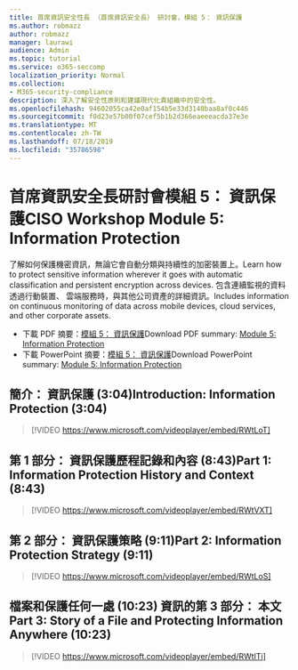 ```yaml
---
title: 首席資訊安全性長 （首席資訊安全長） 研討會，模組 5： 資訊保護
ms.author: robmazz
author: robmazz
manager: laurawi
audience: Admin
ms.topic: tutorial
ms.service: o365-seccomp
localization_priority: Normal
ms.collection:
- M365-security-compliance
description: 深入了解安全性原則和建議現代化貴組織中的安全性。
ms.openlocfilehash: 94602055ca42e0af154b5e33d3140baa8af0c446
ms.sourcegitcommit: f0d23e57b00f07cef5b1b2d366eaeeeacda37e3e
ms.translationtype: MT
ms.contentlocale: zh-TW
ms.lasthandoff: 07/18/2019
ms.locfileid: "35786598"
---
```

# <a name="ciso-workshop-module-5-information-protection"></a><span data-ttu-id="b75fc-103">首席資訊安全長研討會模組 5： 資訊保護</span><span class="sxs-lookup"><span data-stu-id="b75fc-103">CISO Workshop Module 5: Information Protection</span></span>

<span data-ttu-id="b75fc-104">了解如何保護機密資訊，無論它會自動分類與持續性的加密裝置上。</span><span class="sxs-lookup"><span data-stu-id="b75fc-104">Learn how to protect sensitive information wherever it goes with automatic classification and persistent encryption across devices.</span></span> <span data-ttu-id="b75fc-105">包含連續監視的資料透過行動裝置、 雲端服務時，與其他公司資產的詳細資訊。</span><span class="sxs-lookup"><span data-stu-id="b75fc-105">Includes information on continuous monitoring of data across mobile devices, cloud services, and other corporate assets.</span></span>

- <span data-ttu-id="b75fc-106">下載 PDF 摘要：[模組 5： 資訊保護](media/ciso-workshop-5-information-protection-strategy.pdf)</span><span class="sxs-lookup"><span data-stu-id="b75fc-106">Download PDF summary: [Module 5: Information Protection](media/ciso-workshop-5-information-protection-strategy.pdf)</span></span>
- <span data-ttu-id="b75fc-107">下載 PowerPoint 摘要：[模組 5： 資訊保護](https://docs.microsoft.com/office365/securitycompliance/media/ciso-workshop-5-information-protection-strategy.pptx)</span><span class="sxs-lookup"><span data-stu-id="b75fc-107">Download PowerPoint summary: [Module 5: Information Protection](https://docs.microsoft.com/office365/securitycompliance/media/ciso-workshop-5-information-protection-strategy.pptx)</span></span>

## <a name="introduction-information-protection-304"></a><span data-ttu-id="b75fc-108">簡介： 資訊保護 (3:04)</span><span class="sxs-lookup"><span data-stu-id="b75fc-108">Introduction: Information Protection (3:04)</span></span>

> [!VIDEO https://www.microsoft.com/videoplayer/embed/RWtLoT]

## <a name="part-1-information-protection-history-and-context-843"></a><span data-ttu-id="b75fc-109">第 1 部分： 資訊保護歷程記錄和內容 (8:43)</span><span class="sxs-lookup"><span data-stu-id="b75fc-109">Part 1: Information Protection History and Context (8:43)</span></span>

> [!VIDEO https://www.microsoft.com/videoplayer/embed/RWtVXT]

## <a name="part-2-information-protection-strategy-911"></a><span data-ttu-id="b75fc-110">第 2 部分： 資訊保護策略 (9:11)</span><span class="sxs-lookup"><span data-stu-id="b75fc-110">Part 2: Information Protection Strategy (9:11)</span></span>

> [!VIDEO https://www.microsoft.com/videoplayer/embed/RWtLoS]

## <a name="part-3-story-of-a-file-and-protecting-information-anywhere-1023"></a><span data-ttu-id="b75fc-111">檔案和保護任何一處 (10:23) 資訊的第 3 部分： 本文</span><span class="sxs-lookup"><span data-stu-id="b75fc-111">Part 3: Story of a File and Protecting Information Anywhere (10:23)</span></span>

> [!VIDEO https://www.microsoft.com/videoplayer/embed/RWtITi]
